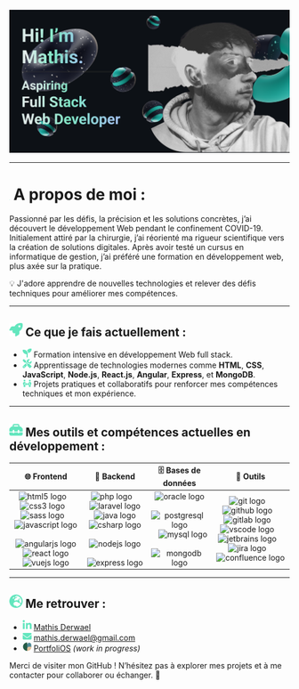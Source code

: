 ![Banner](./images/banner.png)

---

# <img src="./icons/user.svg" height="1em"/> A propos de moi :

Passionné par les défis, la précision et les solutions concrètes, j’ai   
découvert le développement Web pendant le confinement COVID-19.
Initialement attiré par la chirurgie, j’ai réorienté ma rigueur scientifique vers
la création de solutions digitales. Après avoir testé un cursus en
informatique de gestion, j’ai préféré une formation en développement web,
plus axée sur la pratique.   

💡 J'adore apprendre de nouvelles technologies et relever des défis techniques pour améliorer mes compétences.

---

## <img src="./icons/rocket.svg" width="24"/> Ce que je fais actuellement :  
- <img src="./icons/seedling.svg" width="16"/> Formation intensive en développement Web full stack.  
- <img src="./icons/tools.svg" width="16"/> Apprentissage de technologies modernes comme **HTML**, **CSS**, **JavaScript**, **Node.js**, **React.js**, **Angular**, **Express**, et **MongoDB**.  
- <img src="./icons/people-arrows.svg" width="16"/> Projets pratiques et collaboratifs pour renforcer mes compétences techniques et mon expérience. 

---

## <img src="./icons/toolbox.svg" width="24rem"/> Mes outils et compétences actuelles en développement :  
| 🌐 **Frontend**       | 💾 **Backend**         | 🗄️ **Bases de données** | 🔧 **Outils**                  |
|-----------------------|-----------------------|--------------------------|--------------------------------|
| <div align="center"><img src="https://cdn.simpleicons.org/html5/E34F26" height="40" alt="html5 logo"  /><img width="12" /><img src="https://cdn.simpleicons.org/css3/1572B6" height="40" alt="css3 logo"  /><img width="12" /><img src="https://skillicons.dev/icons?i=sass" height="40" alt="sass logo"  /><img width="12" /><img src="https://cdn.simpleicons.org/javascript/F7DF1E" height="40" alt="javascript logo"  /><img width="12" /><img src="https://cdn.simpleicons.org/angular/DD0031" height="40" alt="angularjs logo"  /><img width="12" /><img src="https://cdn.simpleicons.org/react/61DAFB" height="40" alt="react logo"  /><img width="12" /><img src="https://cdn.simpleicons.org/vuedotjs/4FC08D" height="40" alt="vuejs logo"  /></div> | <div align="center"><img src="https://cdn.jsdelivr.net/gh/devicons/devicon/icons/php/php-original.svg" height="40" alt="php logo"  /><img width="12" /><img src="https://cdn.jsdelivr.net/gh/devicons/devicon/icons/laravel/laravel-original.svg" height="40" alt="laravel logo"  /><img width="12" /><img src="https://cdn.jsdelivr.net/gh/devicons/devicon/icons/java/java-original.svg" height="40" alt="java logo"  /><img width="12" /><img src="https://cdn.jsdelivr.net/gh/devicons/devicon/icons/csharp/csharp-original.svg" height="40" alt="csharp logo"  /><img width="12" /><img src="https://cdn.simpleicons.org/nodedotjs/339933" height="40" alt="nodejs logo"  /><img width="12" /><img src="https://skillicons.dev/icons?i=express" height="40" alt="express logo"  /></div> | <div align="center"><img src="https://cdn.jsdelivr.net/gh/devicons/devicon/icons/oracle/oracle-original.svg" height="40" alt="oracle logo"  /><img width="12" /><img src="https://cdn.simpleicons.org/postgresql/4169E1" height="40" alt="postgresql logo"  /><img width="12" /><img src="https://cdn.simpleicons.org/mysql/4479A1" height="40" alt="mysql logo"  /><img width="12" /><img src="https://cdn.simpleicons.org/mongodb/47A248" height="40" alt="mongodb logo"  /></div> | <div align="center"><img src="https://cdn.jsdelivr.net/gh/devicons/devicon/icons/git/git-original.svg" height="40" alt="git logo"  /><img width="12" /><img src="https://cdn.jsdelivr.net/gh/devicons/devicon/icons/github/github-original.svg" height="40" alt="github logo"  /><img width="12" /><img src="https://cdn.jsdelivr.net/gh/devicons/devicon/icons/gitlab/gitlab-original.svg" height="40" alt="gitlab logo"  /><img width="12" /><img src="https://cdn.jsdelivr.net/gh/devicons/devicon/icons/vscode/vscode-original.svg" height="40" alt="vscode logo"  /><img width="12" /><img src="https://cdn.jsdelivr.net/gh/devicons/devicon/icons/jetbrains/jetbrains-original.svg" height="40" alt="jetbrains logo"  /><img width="12" /><img src="https://cdn.simpleicons.org/jira/0052CC" height="40" alt="jira logo"  /><img width="12" /><img src="https://cdn.jsdelivr.net/gh/devicons/devicon/icons/confluence/confluence-original.svg" height="40" alt="confluence logo"  /></div> |
 
---

## <img src="./icons/earth.svg" width="24"/> Me retrouver :  
- <img src="./icons/linkedin.svg" width="16"/> [Mathis Derwael](www.linkedin.com/in/mathis-derwael)  
- <img src="./icons/envelope.svg" width="16"/> [mathis.derwael@gmail.com](mailto:mathis.derwael@gmail.com)
- <img src="./images/logo.png" width="16"/> [PortfoliOS](https://tr0lgar.github.io/portfoliOS/) *(work in progress)*


Merci de visiter mon GitHub ! N’hésitez pas à explorer mes projets et à me contacter pour collaborer ou échanger. 🚀
